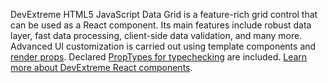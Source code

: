 DevExtreme HTML5 JavaScript Data Grid is&nbsp;a&nbsp;feature-rich grid control that can be&nbsp;used as&nbsp;a&nbsp;React component. Its main features include robust data layer, fast data processing, client-side data validation, and many more. Advanced UI&nbsp;customization is&nbsp;carried out using template components and [render props](https://reactjs.org/docs/render-props.html). Declared [PropTypes for typechecking](https://reactjs.org/docs/typechecking-with-proptypes.html) are included. [Learn more about DevExtreme React components](/Documentation/Guide/React_Components/DevExtreme_React_Components/).
